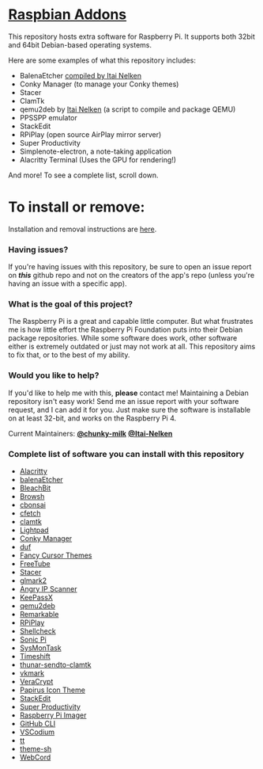 # [Raspbian Addons](http://chunky-milk.github.io/raspbian-addons/)
This repository hosts extra software for Raspberry Pi. It supports both 32bit and 64bit Debian-based operating systems.

Here are some examples of what this repository includes:
- BalenaEtcher [compiled by Itai Nelken](http://github.com/Itai-Nelken/Etcher-arm-32-64)
- Conky Manager (to manage your Conky themes)
- Stacer
- ClamTk
- qemu2deb by [Itai Nelken](https://github.com/Itai-Nelken/qemu2deb) (a script to compile and package QEMU)
- PPSSPP emulator
- StackEdit
- RPiPlay (open source AirPlay mirror server)
- Super Productivity
- Simplenote-electron, a note-taking application
- Alacritty Terminal (Uses the GPU for rendering!)

And more! To see a complete list, scroll down.

# To install or remove:
Installation and removal instructions are [here](https://chunky-milk.github.io/raspbian-addons/).


### Having issues?
If you're having issues with this repository, be sure to open an issue report on ***this*** github repo and not on the creators of the app's repo (unless you're having an issue with a specific app).

### What is the goal of this project?
The Raspberry Pi is a great and capable little computer. But what frustrates me is how little effort the Raspberry Pi Foundation puts into their Debian package repositories. While some software does work, other software either is extremely outdated or just may not work at all. This repository aims to fix that, or to the best of my ability.

### Would you like to help?
If you'd like to help me with this, **please** contact me! Maintaining a Debian repository isn't easy work! Send me an issue report with your software request, and I can add it for you. Just make sure the software is installable on at least 32-bit, and works on the Raspberry Pi 4.

Current Maintainers: [**@chunky-milk**](https://github.com/chunky-milk) [**@Itai-Nelken**](https://github.com/Itai-Nelken/)

### Complete list of software you can install with this repository
- [Alacritty](https://github.com/alacritty/alacritty)
- [balenaEtcher](https://github.com/Itai-Nelken/Etcher-arm-32-64)
- [BleachBit](https://github.com/bleachbit/bleachbit)
- [Browsh](https://github.com/browsh-org/browsh)
- [cbonsai](https://gitlab.com/jallbrit/cbonsai)
- [cfetch](https://github.com/clieg/cfetch.git)
- [clamtk](https://github.com/dave-theunsub/clamtk)
- [Lightpad](https://github.com/libredeb/lightpad)
- [Conky Manager](https://github.com/teejee2008/conky-manager)
- [duf](https://github.com/muesli/duf)
- [Fancy Cursor Themes](https://github.com/chunky-milk/cursor-themes)
- [FreeTube](https://github.com/FreeTubeApp/FreeTube)
- [Stacer](https://github.com/oguzhaninan/Stacer)
- [glmark2](https://github.com/glmark2/glmark2)
- [Angry IP Scanner](https://github.com/angryip/ipscan)
- [KeePassX](https://github.com/keepassx/keepassx)
- [qemu2deb](https://github.com/Itai-Nelken/qemu2deb)
- [Remarkable](https://github.com/jamiemcg/Remarkable)
- [RPiPlay](https://github.com/FD-/RPiPlay)
- [Shellcheck](https://github.com/koalaman/shellcheck)
- [Sonic Pi](https://github.com/sonic-pi-net/sonic-pi)
- [SysMonTask](https://github.com/KrispyCamel4u/SysMonTask)
- [Timeshift](https://github.com/teejee2008/timeshift)
- [thunar-sendto-clamtk](https://github.com/dave-theunsub/thunar-sendto-clamtk)
- [vkmark](https://github.com/vkmark/vkmark)
- [VeraCrypt](https://sourceforge.net/projects/veracrypt/)
- [Papirus Icon Theme](https://github.com/PapirusDevelopmentTeam/papirus-icon-theme)
- [StackEdit](https://github.com/benweet/stackedit)
- [Super Productivity](https://github.com/johannesjo/super-productivity)
- [Raspberry Pi Imager](https://github.com/raspberrypi/rpi-imager)
- [GitHub CLI](https://github.com/cli/cli)
- [VSCodium](https://github.com/VSCodium/VSCodium)
- [tt](https://github.com/lemnos/tt)
- [theme-sh](https://github.com/lemnos/theme.sh)
- [WebCord](https://github.com/SpacingBat3/electron-discord-webapp)
